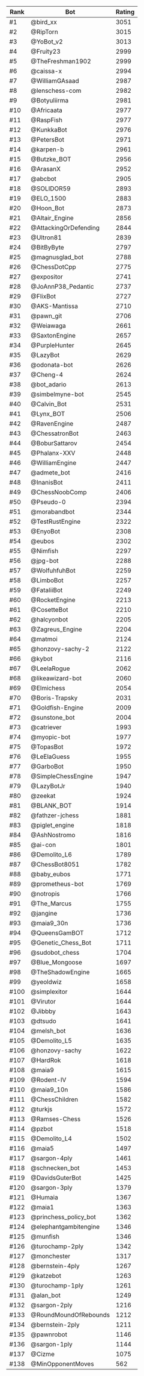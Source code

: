 Rank|Bot|Rating
---|---|---
#1|@bird_xx|3051
#2|@RipTorn|3015
#3|@YoBot_v2|3013
#4|@Fruity23|2999
#5|@TheFreshman1902|2999
#6|@caissa-x|2994
#7|@WilliamGAsaad|2987
#8|@lenschess-com|2982
#9|@Botyuliirma|2981
#10|@Africaata|2977
#11|@RaspFish|2977
#12|@KunkkaBot|2976
#13|@PetersBot|2971
#14|@karpen-b|2961
#15|@Butzke_BOT|2956
#16|@ArasanX|2952
#17|@abcbot|2905
#18|@SOLIDOR59|2893
#19|@ELO_1500|2883
#20|@Hoon_Bot|2873
#21|@Altair_Engine|2856
#22|@AttackingOrDefending|2844
#23|@Ultron81|2839
#24|@BitByByte|2797
#25|@magnusglad_bot|2788
#26|@ChessDotCpp|2775
#27|@expositor|2741
#28|@JoAnnP38_Pedantic|2737
#29|@FlixBot|2727
#30|@AKS-Mantissa|2710
#31|@pawn_git|2706
#32|@Weiawaga|2661
#33|@SaxtonEngine|2657
#34|@PurpleHunter|2645
#35|@LazyBot|2629
#36|@odonata-bot|2626
#37|@Cheng-4|2624
#38|@bot_adario|2613
#39|@simbelmyne-bot|2545
#40|@Calvin_Bot|2531
#41|@Lynx_BOT|2506
#42|@RavenEngine|2487
#43|@ChessatronBot|2463
#44|@BoburSattarov|2454
#45|@Phalanx-XXV|2448
#46|@WilliamEngine|2447
#47|@admete_bot|2416
#48|@InanisBot|2411
#49|@ChessNoobComp|2406
#50|@Pseudo-0|2394
#51|@morabandbot|2344
#52|@TestRustEngine|2322
#53|@EnyoBot|2308
#54|@eubos|2302
#55|@Nimfish|2297
#56|@jpg-bot|2288
#57|@WolfuhfuhBot|2259
#58|@LimboBot|2257
#59|@FataliiBot|2249
#60|@RocketEngine|2213
#61|@CosetteBot|2210
#62|@halcyonbot|2205
#63|@Zagreus_Engine|2204
#64|@matmoi|2124
#65|@honzovy-sachy-2|2122
#66|@kybot|2116
#67|@LeelaRogue|2062
#68|@likeawizard-bot|2060
#69|@Elmichess|2054
#70|@Boris-Trapsky|2031
#71|@Goldfish-Engine|2009
#72|@sunstone_bot|2004
#73|@catriever|1993
#74|@myopic-bot|1977
#75|@TopasBot|1972
#76|@LeElaGuess|1955
#77|@GarboBot|1950
#78|@SimpleChessEngine|1947
#79|@LazyBotJr|1940
#80|@zeekat|1924
#81|@BLANK_BOT|1914
#82|@fathzer-jchess|1881
#83|@piglet_engine|1818
#84|@AshNostromo|1816
#85|@ai-con|1801
#86|@Demolito_L6|1789
#87|@ChessBot8051|1782
#88|@baby_eubos|1771
#89|@prometheus-bot|1769
#90|@notropis|1766
#91|@The_Marcus|1755
#92|@jangine|1736
#93|@maia9_30n|1736
#94|@QueensGamBOT|1712
#95|@Genetic_Chess_Bot|1711
#96|@sudobot_chess|1704
#97|@Blue_Mongoose|1697
#98|@TheShadowEngine|1665
#99|@yeoldwiz|1658
#100|@simplexitor|1644
#101|@Virutor|1644
#102|@Jibbby|1643
#103|@dtsudo|1641
#104|@melsh_bot|1636
#105|@Demolito_L5|1635
#106|@honzovy-sachy|1622
#107|@HardRok|1618
#108|@maia9|1615
#109|@Rodent-IV|1594
#110|@maia9_10n|1586
#111|@ChessChildren|1582
#112|@turkjs|1572
#113|@Ramses-Chess|1526
#114|@pzbot|1518
#115|@Demolito_L4|1502
#116|@maia5|1497
#117|@sargon-4ply|1461
#118|@schnecken_bot|1453
#119|@DavidsGuterBot|1425
#120|@sargon-3ply|1379
#121|@Humaia|1367
#122|@maia1|1363
#123|@princhess_policy_bot|1362
#124|@elephantgambitengine|1346
#125|@munfish|1346
#126|@turochamp-2ply|1342
#127|@monchester|1317
#128|@bernstein-4ply|1267
#129|@katzebot|1263
#130|@turochamp-1ply|1261
#131|@alan_bot|1249
#132|@sargon-2ply|1216
#133|@RoundMoundOfRebounds|1212
#134|@bernstein-2ply|1211
#135|@pawnrobot|1146
#136|@sargon-1ply|1144
#137|@Cizme|1075
#138|@MinOpponentMoves|562
